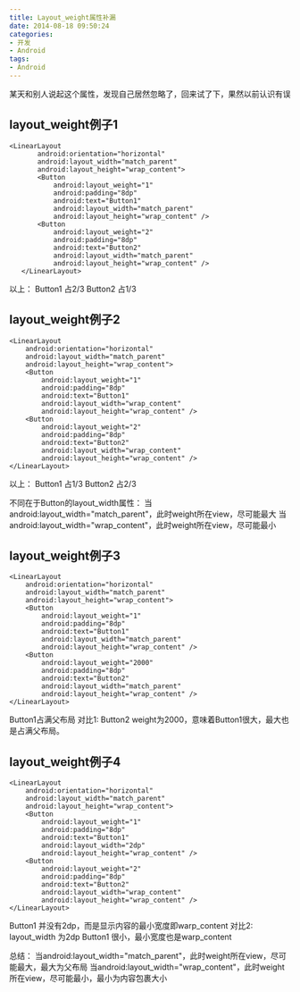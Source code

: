 ```yaml
---
title: Layout_weight属性补漏
date: 2014-08-18 09:50:24
categories:
- 开发
- Android
tags:
- Android
---
```


某天和别人说起这个属性，发现自己居然忽略了，回来试了下，果然以前认识有误

<!--more-->

## layout_weight例子1

```
<LinearLayout
       android:orientation="horizontal"
       android:layout_width="match_parent"
       android:layout_height="wrap_content">
       <Button
           android:layout_weight="1"
           android:padding="8dp"
           android:text="Button1"
           android:layout_width="match_parent"
           android:layout_height="wrap_content" />
       <Button
           android:layout_weight="2"
           android:padding="8dp"
           android:text="Button2"
           android:layout_width="match_parent"
           android:layout_height="wrap_content" />
   </LinearLayout>
```
以上： Button1 占2/3  Button2 占1/3

## layout_weight例子2
```
<LinearLayout
    android:orientation="horizontal"
    android:layout_width="match_parent"
    android:layout_height="wrap_content">
    <Button
        android:layout_weight="1"
        android:padding="8dp"
        android:text="Button1"
        android:layout_width="wrap_content"
        android:layout_height="wrap_content" />
    <Button
        android:layout_weight="2"
        android:padding="8dp"
        android:text="Button2"
        android:layout_width="wrap_content"
        android:layout_height="wrap_content" />
</LinearLayout>
```
以上： Button1 占1/3 Button2 占2/3

不同在于Button的layout_width属性：
当android:layout_width="match_parent"，此时weight所在view，尽可能最大
当android:layout_width="wrap_content"，此时weight所在view，尽可能最小

## layout_weight例子3
```
<LinearLayout
    android:orientation="horizontal"
    android:layout_width="match_parent"
    android:layout_height="wrap_content">
    <Button
        android:layout_weight="1"
        android:padding="8dp"
        android:text="Button1"
        android:layout_width="match_parent"
        android:layout_height="wrap_content" />
    <Button
        android:layout_weight="2000"
        android:padding="8dp"
        android:text="Button2"
        android:layout_width="match_parent"
        android:layout_height="wrap_content" />
</LinearLayout>
```
Button1占满父布局
对比1: Button2 weight为2000，意味着Button1很大，最大也是占满父布局。

## layout_weight例子4
```
<LinearLayout
    android:orientation="horizontal"
    android:layout_width="match_parent"
    android:layout_height="wrap_content">
    <Button
        android:layout_weight="1"
        android:padding="8dp"
        android:text="Button1"
        android:layout_width="2dp"
        android:layout_height="wrap_content" />
    <Button
        android:layout_weight="2"
        android:padding="8dp"
        android:text="Button2"
        android:layout_width="wrap_content"
        android:layout_height="wrap_content" />
</LinearLayout>
```
Button1 并没有2dp，而是显示内容的最小宽度即warp_content
对比2: layout_width 为2dp Button1 很小，最小宽度也是warp_content


总结：
当android:layout_width="match_parent"，此时weight所在view，尽可能最大，最大为父布局
当android:layout_width="wrap_content"，此时weight所在view，尽可能最小，最小为内容包裹大小
